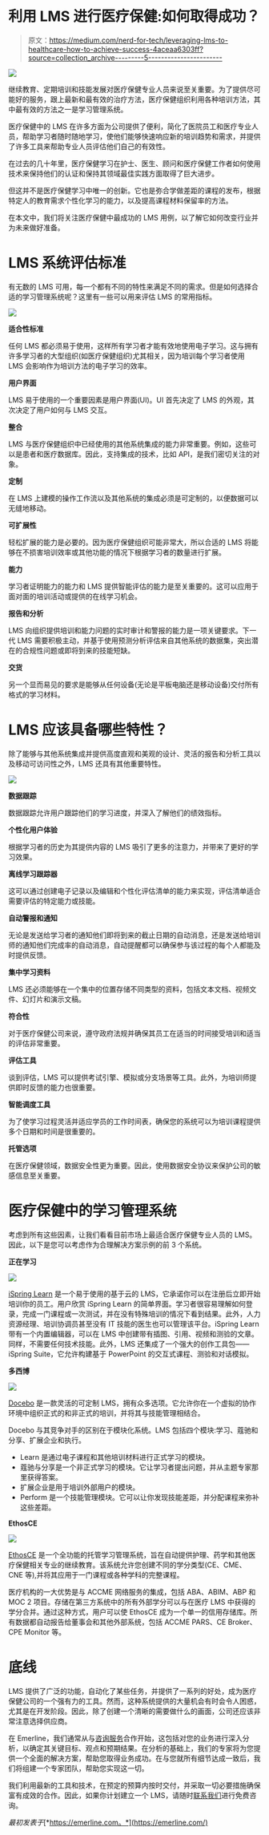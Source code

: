 # 利用 LMS 进行医疗保健:如何取得成功？

> 原文：<https://medium.com/nerd-for-tech/leveraging-lms-to-healthcare-how-to-achieve-success-4aceaa6303ff?source=collection_archive---------5----------------------->

![](img/0c514281754c0e1a7ce1899ce4347145.png)

继续教育、定期培训和技能发展对医疗保健专业人员来说至关重要。为了提供尽可能好的服务，跟上最新和最有效的治疗方法，医疗保健组织利用各种培训方法，其中最有效的方法之一是学习管理系统。

医疗保健中的 LMS 在许多方面为公司提供了便利，简化了医院员工和医疗专业人员，帮助学习者随时随地学习，使他们能够快速响应新的培训趋势和需求，并提供了许多工具来帮助专业人员评估他们自己的有效性。

在过去的几十年里，医疗保健学习在护士、医生、顾问和医疗保健工作者如何使用技术来保持他们的认证和保持其领域最佳实践方面取得了巨大进步。

但这并不是医疗保健学习中唯一的创新。它也是弥合学做差距的课程的发布，根据特定人的教育需求个性化学习的能力，以及提高课程材料保留率的方法。

在本文中，我们将关注医疗保健中最成功的 LMS 用例，以了解它如何改变行业并为未来做好准备。

# LMS 系统评估标准

有无数的 LMS 可用，每一个都有不同的特性来满足不同的需求。但是如何选择合适的学习管理系统呢？这里有一些可以用来评估 LMS 的常用指标。

![](img/6c8d6f0fd78ac93fc939e8e55784e310.png)

**适合性标准**

任何 LMS 都必须易于使用，这样所有学习者才能有效地使用电子学习。这与拥有许多学习者的大型组织(如医疗保健组织)尤其相关，因为培训每个学习者使用 LMS 会影响作为培训方法的电子学习的效率。

**用户界面**

LMS 易于使用的一个重要因素是用户界面(UI)。UI 首先决定了 LMS 的外观，其次决定了用户如何与 LMS 交互。

**整合**

LMS 与医疗保健组织中已经使用的其他系统集成的能力非常重要。例如，这些可以是患者和医疗数据库。因此，支持集成的技术，比如 API，是我们密切关注的对象。

**定制**

在 LMS 上建模的操作工作流以及其他系统的集成必须是可定制的，以便数据可以无缝地移动。

**可扩展性**

轻松扩展的能力是必要的。因为医疗保健组织可能非常大，所以合适的 LMS 将能够在不损害培训效率或其他功能的情况下根据学习者的数量进行扩展。

**能力**

学习者证明能力的能力和 LMS 提供智能评估的能力是至关重要的。这可以应用于面对面的培训活动或提供的在线学习机会。

**报告和分析**

LMS 向组织提供培训和能力问题的实时审计和警报的能力是一项关键要求。下一代 LMS 需要积极主动，并基于使用预测分析评估来自其他系统的数据集，突出潜在的合规性问题或即将到来的技能短缺。

**交货**

另一个显而易见的要求是能够从任何设备(无论是平板电脑还是移动设备)交付所有格式的学习材料。

# LMS 应该具备哪些特性？

除了能够与其他系统集成并提供高度直观和美观的设计、灵活的报告和分析工具以及移动可访问性之外，LMS 还具有其他重要特性。

![](img/74284057386ea60a19d20bc170bf1fee.png)

**数据跟踪**

数据跟踪允许用户跟踪他们的学习进度，并深入了解他们的绩效指标。

**个性化用户体验**

根据学习者的历史为其提供内容的 LMS 吸引了更多的注意力，并带来了更好的学习效果。

**离线学习跟踪器**

这可以通过创建电子记录以及编辑和个性化评估清单的能力来实现，评估清单适合需要评估的特定能力或技能。

**自动警报和通知**

无论是发送给学习者的通知他们即将到来的截止日期的自动消息，还是发送给培训师的通知他们完成率的自动消息，自动提醒都可以确保参与该过程的每个人都能及时提供反馈。

**集中学习资料**

LMS 还必须能够在一个集中的位置存储不同类型的资料，包括文本文档、视频文件、幻灯片和演示文稿。

**符合性**

对于医疗保健公司来说，遵守政府法规并确保其员工在适当的时间接受培训和适当的评估非常重要。

**评估工具**

谈到评估，LMS 可以提供考试引擎、模拟或分支场景等工具。此外，为培训师提供即时反馈的能力也很重要。

**智能调度工具**

为了使学习过程灵活并适应学员的工作时间表，确保您的系统可以为培训课程提供多个日期和时间是很重要的。

**托管选项**

在医疗保健领域，数据安全性更为重要。因此，使用数据安全协议来保护公司的敏感信息至关重要。

# 医疗保健中的学习管理系统

考虑到所有这些因素，让我们看看目前市场上最适合医疗保健专业人员的 LMS。因此，以下是您可以考虑作为合理解决方案示例的前 3 个系统。

**正在学习**

![](img/aa472e1e2ae3f3f984addf16adbc50fe.png)

[iSpring Learn](https://www.ispringsolutions.com/) 是一个易于使用的基于云的 LMS，它承诺你可以在注册后立即开始培训你的员工。用户欣赏 iSpring Learn 的简单界面。学习者很容易理解如何登录，完成一门课程或一次测试，并在没有特殊培训的情况下看到结果。此外，人力资源经理、培训协调员甚至没有 IT 技能的医生也可以管理该平台。iSpring Learn 带有一个内置编辑器，可以在 LMS 中创建带有插图、引用、视频和测验的文章。同样，不需要任何技术技能。此外，LMS 还集成了一个强大的创作工具包——iSpring Suite，它允许构建基于 PowerPoint 的交互式课程、测验和对话模拟。

**多西博**

![](img/f4e252da5b2e3e82ccfce3cb25468eb0.png)

[Docebo](https://www.docebo.com/) 是一款灵活的可定制 LMS，拥有众多选项。它允许你在一个虚拟的协作环境中组织正式的和非正式的培训，并将其与技能管理相结合。

Docebo 与其竞争对手的区别在于模块化系统。LMS 包括四个模块:学习、蔻驰和分享、扩展企业和执行。

*   Learn 是通过电子课程和其他培训材料进行正式学习的模块。
*   蔻驰与分享是一个非正式学习的模块。它让学习者提出问题，并从主题专家那里获得答案。
*   扩展企业是用于培训外部用户的模块。
*   Perform 是一个技能管理模块。它可以让你发现技能差距，并分配课程来弥补这些差距。

**EthosCE**

![](img/72d93eb9f65c2def3d3c944db979cd23.png)

[EthosCE](https://www.ethosce.com/) 是一个全功能的托管学习管理系统，旨在自动提供护理、药学和其他医疗保健相关专业的继续教育。该系统允许您创建不同的学分类型(CE、CME、CNE 等),并将其应用于一门课程或各种学科的完整课程。

医疗机构的一大优势是与 ACCME 网络服务的集成，包括 ABA、ABIM、ABP 和 MOC 2 项目。存储在第三方系统中的所有外部学分可以与在医疗 LMS 中获得的学分合并。通过这种方式，用户可以使 EthosCE 成为一个单一的信用存储库。所有数据都自动报告给董事会和其他外部系统，包括 ACCME PARS、CE Broker、CPE Monitor 等。

# 底线

LMS 提供了广泛的功能，自动化了某些任务，并提供了一系列的好处，成为医疗保健公司的一个强有力的工具。然而，这种系统提供的大量机会有时会令人困惑，尤其是在开发阶段。因此，除了创建一个清晰的需要做什么的画面，公司还应该非常注意选择供应商。

在 Emerline，我们通常从与[咨询服务](https://emerline.com/services/qa-services/qa-consulting)合作开始，这包括对您的业务进行深入分析，以确定其关键目标、观点和预期结果。在分析的基础上，我们的专家将为您提供一个全面的解决方案，帮助您取得业务成功。在与您就所有细节达成一致后，我们将组建一个专家团队，帮助您实现这一切。

我们利用最新的工具和技术，在预定的预算内按时交付，并采取一切必要措施确保富有成效的合作。因此，如果你计划建立一个 LMS，请随时[联系我们](https://emerline.com/contact-us)进行免费咨询。

*最初发表于*[*https://emerline.com。*](https://emerline.com/)